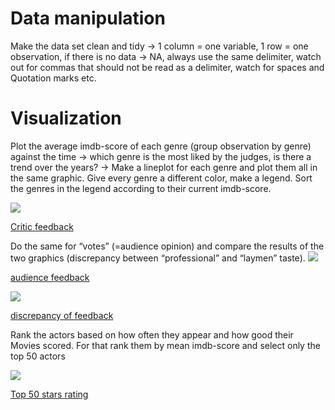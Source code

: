 # Data manipulation

Make the data set clean and tidy -&gt; 1 column = one variable, 1 row =
one observation, if there is no data -&gt; NA, always use the same
delimiter, watch out for commas that should not be read as a delimiter,
watch for spaces and Quotation marks etc.

# Visualization

Plot the average imdb-score of each genre (group observation by genre)
against the time -&gt; which genre is the most liked by the judges, is
there a trend over the years? -&gt; Make a lineplot for each genre and
plot them all in the same graphic. Give every genre a different color,
make a legend. Sort the genres in the legend according to their current
imdb-score.

![](Bene-Klein_files/figure-markdown_strict/unnamed-chunk-3-1.png)

[Critic feedback](critic_feedback.pdf)

Do the same for “votes” (=audience opinion) and compare the results of
the two graphics (discrepancy between “professional” and “laymen”
taste).
![](Bene-Klein_files/figure-markdown_strict/unnamed-chunk-4-1.png)

[audience feedback](audience_feedback.pdf)

![](Bene-Klein_files/figure-markdown_strict/unnamed-chunk-5-1.png)

[discrepancy of feedback](discrepancy_of_feedback.pdf)

Rank the actors based on how often they appear and how good their Movies
scored. For that rank them by mean imdb-score and select only the top 50
actors

![](Bene-Klein_files/figure-markdown_strict/unnamed-chunk-6-1.png)

[Top 50 stars rating](Top_50_stars_rating.pdf)

